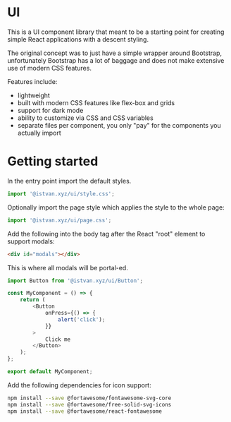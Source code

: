 # UI

This is a UI component library that meant to be a starting point for creating simple React applications with a descent styling.

The original concept was to just have a simple wrapper around Bootstrap, unfortunately Bootstrap has a lot of baggage and does not make extensive use of modern CSS features.

Features include:

-   lightweight
-   built with modern CSS features like flex-box and grids
-   support for dark mode
-   ability to customize via CSS and CSS variables
-   separate files per component, you only "pay" for the components you actually import

# Getting started

In the entry point import the default styles.

```ts
import '@istvan.xyz/ui/style.css';
```

Optionally import the page style which applies the style to the whole page:

```ts
import '@istvan.xyz/ui/page.css';
```

Add the following into the body tag after the React "root" element to support modals:

```html
<div id="modals"></div>
```

This is where all modals will be portal-ed.

```ts
import Button from '@istvan.xyz/ui/Button';

const MyComponent = () => {
    return (
        <Button
            onPress={() => {
                alert('click');
            }}
        >
            Click me
        </Button>
    );
};

export default MyComponent;
```

Add the following dependencies for icon support:

```sh
npm install --save @fortawesome/fontawesome-svg-core
npm install --save @fortawesome/free-solid-svg-icons
npm install --save @fortawesome/react-fontawesome
```
